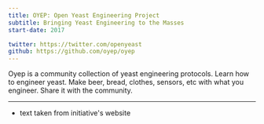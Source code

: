 ```yaml
---
title: OYEP: Open Yeast Engineering Project
subtitle: Bringing Yeast Engineering to the Masses
start-date: 2017

twitter: https://twitter.com/openyeast
github: https://github.com/oyep/oyep
---
```

Oyep is a community collection of yeast engineering protocols. Learn how to engineer yeast. Make beer, bread, clothes, sensors, etc with what you engineer. Share it with the community.

---
* text taken from initiative's website


